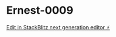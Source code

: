 # Ernest-0009

[Edit in StackBlitz next generation editor ⚡️](https://stackblitz.com/~/github.com/ernestkodincev-cloud/Ernest-0009)